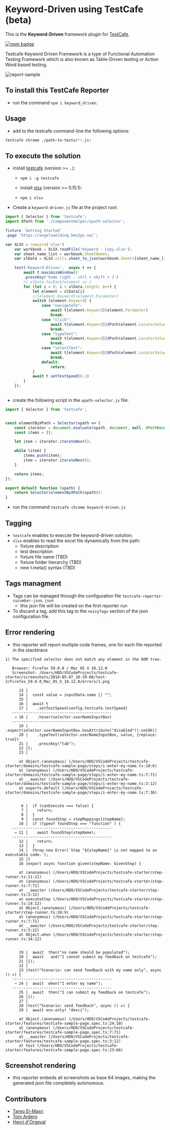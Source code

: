 # Keyword-Driven using TestCafe (beta)

This is the **Keyword-Driven** framework plugin for [TestCafe](http://devexpress.github.io/testcafe).

[![npm badge](https://miro.medium.com/max/1838/1*VjWsyasduivy_Hkr2LRq2A.png)]()

Testcafe Keyword Driven Framework is a type of Functional Automation Testing Framework which is also known as Table-Driven testing or Action Word based testing.

![report-sample](https://larion.com/wp-content/uploads/2017/04/Keyword-Driven-Framework-Testing.jpg)

## To install this TestCafe Reporter

- run the command `npm i keyword_driven`.

## Usage

- add to the testcafe command-line the following options:

```sh
testcafe chrome ./path-to-tests/*(.js)
```

## To execute the solution

- install [testcafe](https://devexpress.github.io/testcafe/documentation/getting-started/) (version >= ..):

  - `npm i -g testcafe`
  
  - install [xlsx](https://www.npmjs.com/package/xlsx) (version >= 0.15.1):

  - `npm i xlsx`

- Create a `keyword-driven.js` file at the project root:

```javascript
import { Selector } from 'testcafe';
import XPath from './ComponentHelper/xpath-selector';

fixture `Getting Started`
.page `https://angelswelding.hms2go.no/`;

var XLSX = require('xlsx')
    var workbook = XLSX.readFile('Keyword - Copy.xlsx');
    var sheet_name_list = workbook.SheetNames;
    var xlData = XLSX.utils.sheet_to_json(workbook.Sheets[sheet_name_list[0,1,2,3,4,5,6]]);

    test('Keyword-Driven',  async t => {
        await t.maximizeWindow()
        .pressKey('home right . ctrl + shift + J')
        // xlData.forEach(element => {
        for (let i = 0; i < xlData.length; i++) {
            let element = xlData[i]
            //[element.Keyword](element.Parameter)
            switch (element.Keyword) {
                case "navigateTo":
                    await t[element.Keyword](element.Parameter)
                    break;
                case "click":
                    await t[element.Keyword](XPath(element.LocatorValue))
                    break;
                case "typeText":
                    await t[element.Keyword](XPath(element.LocatorValue), element.Parameter)
                    break;
                case "selectText":
                    await t[element.Keyword](XPath(element.LocatorValue), element.Parameter)
                    break;
                default:
                    return;
            }
            await t.setTestSpeed(0.1)
        }
    });
    


```

- create the following script in the `xpath-selector.js` file:

```javascript
import { Selector } from 'testcafe';


const elementByXPath = Selector(xpath => {
    const iterator = document.evaluate(xpath, document, null, XPathResult.UNORDERED_NODE_ITERATOR_TYPE, null )
    const items = [];

    let item = iterator.iterateNext();

    while (item) {
        items.push(item);
        item = iterator.iterateNext();
    }

    return items;
});

export default function (xpath) {
    return Selector(elementByXPath(xpath));
}

```

- run the command `testcafe chrome keyword-driven.js`

## Tagging

- `testcafe` enables to execute the keyword-driven solution;
- `xlsx` enables to read the excel file dynamically from the path:
  - fixture description
  - test description
  - fixture file name (TBD)
  - fixture folder hierarchy (TBD)
  - new t.meta() syntax (TBD)

## Tags managment

- Tags can be managed through the configuration file `testcafe-reporter-cucumber-json.json`
  - this json file will be created on the first reporter run
- To discard a tag, add this tag to the `noisyTags` section of the json configuration file.

## Error rendering

- this reporter will report multiple code frames, one for each file reported in the stacktrace

```text
1) The specified selector does not match any element in the DOM tree.

   Browser: Firefox 59.0.0 / Mac OS X 10.12.0
   Screenshot: /Users/HDO/VSCodeProjects/testcafe-starter/screenshots/2018-05-07_10-39-08/test-2/Firefox_59.0.0_Mac_OS_X_10.12.0/errors/1.png

      13 |
      14 |  const value = inputData.name || "";
      15 |
      16 |  await t
      17 |    .setTestSpeed(config.testcafe.testSpeed)
   --------------------------------------------
    → 18 |    .hover(selector.userNameInputBox)
   --------------------------------------------
      19 |    .expect(selector.userNameInputBox.hasAttribute("disabled")).notOk()
      20 |    .typeText(selector.userNameInputBox, value, {replace: true})
      21 |    .pressKey("tab");
      22 |};
      23 |

      at Object.(anonymous) (/Users/HDO/VSCodeProjects/testcafe-starter/domains/testcafe-sample-page/steps/i-enter-my-name.ts:18:6)
      at (anonymous) (/Users/HDO/VSCodeProjects/testcafe-starter/domains/testcafe-sample-page/steps/i-enter-my-name.ts:7:71)
      at __awaiter (/Users/HDO/VSCodeProjects/testcafe-starter/domains/testcafe-sample-page/steps/i-enter-my-name.ts:3:12)
      at exports.default (/Users/HDO/VSCodeProjects/testcafe-starter/domains/testcafe-sample-page/steps/i-enter-my-name.ts:7:36)


       6 |  if (canExecute === false) {
       7 |    return;
       8 |  }
       9 |  const foundStep = stepMappings[stepName];
      10 |  if (typeof foundStep === "function" ) {
   --------------------------------------------
    → 11 |    await foundStep(stepName);
   --------------------------------------------
      12 |    return;
      13 |  }
      14 |  throw new Error(`Step "${stepName}" is not mapped to an executable code.`);
      15 |}
      16 |export async function given(stepName: GivenStep) {

      at (anonymous) (/Users/HDO/VSCodeProjects/testcafe-starter/step-runner.ts:11:11)
      at (anonymous) (/Users/HDO/VSCodeProjects/testcafe-starter/step-runner.ts:7:71)
      at __awaiter (/Users/HDO/VSCodeProjects/testcafe-starter/step-runner.ts:3:12)
      at executeStep (/Users/HDO/VSCodeProjects/testcafe-starter/step-runner.ts:14:12)
      at Object.(anonymous) (/Users/HDO/VSCodeProjects/testcafe-starter/step-runner.ts:20:9)
      at (anonymous) (/Users/HDO/VSCodeProjects/testcafe-starter/step-runner.ts:7:71)
      at __awaiter (/Users/HDO/VSCodeProjects/testcafe-starter/step-runner.ts:3:12)
      at Object.when (/Users/HDO/VSCodeProjects/testcafe-starter/step-runner.ts:34:12)


      19 |  await  then("no name should be populated");
      20 |  await   and("I cannot submit my feedback on testcafe");
      21 |});
      22 |
      23 |test("Scenario: can send feedback with my name only", async () =) {
   --------------------------------------------
    → 24 |  await  when("I enter my name");
   --------------------------------------------
      25 |  await  then("I can submit my feedback on testcafe");
      26 |});
      27 |
      28 |test("Scenario: send feedback", async () =) {
      29 |  await env.only( "devci");

      at Object.(anonymous) (/Users/HDO/VSCodeProjects/testcafe-starter/features/testcafe-sample-page.spec.ts:24:10)
      at (anonymous) (/Users/HDO/VSCodeProjects/testcafe-starter/features/testcafe-sample-page.spec.ts:7:71)
      at __awaiter (/Users/HDO/VSCodeProjects/testcafe-starter/features/testcafe-sample-page.spec.ts:3:12)
      at test (/Users/HDO/VSCodeProjects/testcafe-starter/features/testcafe-sample-page.spec.ts:23:66)

```

## Screenshot rendering

- this reporter embeds all screenshots as base 64 images, making the generated json file completely autonomous.

## Contributors

- [Tareq El-Masri](https://github.com/TareqElMasri)
- [Tom Ardern](https://github.com/tomardern)
- [Henri d'Orgeval](https://github.com/hdorgeval)

